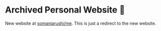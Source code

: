 # Archived Personal Website 🍦

New website at [somaniarushi/me](arushisomani.me). This is just a redirect to the new website.



